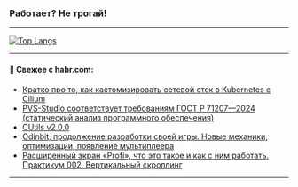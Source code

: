 ### Работает? Не трогай!

---
<!--
#### 🛠️ Technical stack:

![Java](https://img.shields.io/badge/Java-informational?logo=Oracle&style=flat&logoColor=white&color=FF4500)
![Kotlin](https://img.shields.io/badge/Kotlin-informational?logo=Kotlin&style=flat&logoColor=white&color=774D97)
![TS](https://img.shields.io/badge/TypeScript-informational?logo=typeScript&style=flat&logoColor=black&color=017acc)
![Python](https://img.shields.io/badge/Python-informational?logo=Python&style=flat&logoColor=black&color=ffdd54) <br>
![Spring](https://img.shields.io/badge/Spring-informational?logo=Spring&style=flat&logoColor=white&color=6DB33F) 
![SpringBoot](https://img.shields.io/badge/SpringBoot-informational?logo=SpringBoot&style=flat&logoColor=white&color=6DB33F)
![Nest](https://img.shields.io/badge/NestJS-informational?logo=NestJS&style=flat&logoColor=white&color=E0234E) 
![NodeJS](https://img.shields.io/badge/NodeJS-informational?logo=node.js&style=flat&logoColor=white&color=70A760)<br>
![PostgreSQL](https://img.shields.io/badge/PostgreSQL-informational?logo=PostgreSQL&style=flat&logoColor=white&color=DAA520)
![MongoDB](https://img.shields.io/badge/MongoDB-informational?logo=MongoDB&style=flat&logoColor=white&color=870000)
![Apache](https://img.shields.io/badge/Apache-informational?logo=apache&style=flat&logoColor=white&color=f74e28)

___ 
-->

<!--- #### 🛠️ : --->

[![Top Langs](https://github-readme-stats-82jvfl3w3-advtsettinggmailcoms-projects.vercel.app/api/top-langs/?username=zloylis&langs_count=10&hide_title=true&title_color=e6edf3&size_weight=0.5&count_weight=0.5&layout=compact&hide_progress=true&hide_border=true&theme=dracula)](https://github.com/zloylis)

<!---


####  :octocat:&nbsp;&nbsp; Статистика:

![GitHub stats](https://github-readme-stats-u2qms2cxw-advtsettinggmailcoms-projects.vercel.app/api?username=zloylis&show_icons=true&hide_border=true&theme=dracula&title_color=e6edf3&include_all_commits=true&count_private=true&hide_rank=false&hide_title=true&rank_icon=github)
-->
---

#### 💬 Свежее с habr.com:

<!-- BLOG-POST-LIST:START -->
- [Кратко про то, как кастомизировать сетевой стек в Kubernetes с Cilium](https://habr.com/ru/companies/otus/articles/866796/?utm_source=habrahabr&utm_medium=rss&utm_campaign=866796)
- [PVS-Studio соответствует требованиям ГОСТ Р 71207—2024 &lpar;статический анализ программного обеспечения&rpar;](https://habr.com/ru/companies/pvs-studio/articles/868578/?utm_source=habrahabr&utm_medium=rss&utm_campaign=868578)
- [CUtils v2.0.0](https://habr.com/ru/articles/868574/?utm_source=habrahabr&utm_medium=rss&utm_campaign=868574)
- [Odinbit, продолжение разработки своей игры. Новые механики, оптимизации, появление мультиплеера](https://habr.com/ru/articles/868478/?utm_source=habrahabr&utm_medium=rss&utm_campaign=868478)
- [Расширенный экран «Profi», что это такое и как с ним работать. Практикум 002. Вертикальный скроллинг](https://habr.com/ru/articles/868528/?utm_source=habrahabr&utm_medium=rss&utm_campaign=868528)
<!-- BLOG-POST-LIST:END -->

---
